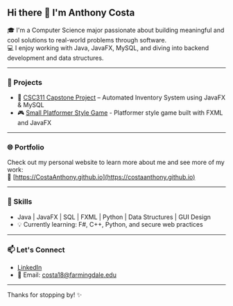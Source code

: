 ## Hi there 👋 I'm Anthony Costa

🎓 I'm a Computer Science major passionate about building meaningful and cool solutions to real-world problems through software.  
💻 I enjoy working with Java, JavaFX, MySQL, and diving into backend development and data structures.

---

### 🚀 Projects
- 🛒 [CSC311 Capstone Project](https://github.com/Kinglos01/Capstone-Project) – Automated Inventory System using JavaFX & MySQL
- 🎮 [Small Platformer Style Game](https://github.com/CostaAnthony/LostInTheSauce) - Platformer style game built with FXML and JavaFX

---

### 🌐 Portfolio
Check out my personal website to learn more about me and see more of my work:  
🔗 [https://CostaAnthony.github.io](https://costaanthony.github.io)

---

### 🔧 Skills
- Java | JavaFX | SQL | FXML | Python | Data Structures | GUI Design  
- 💡 Currently learning: F#, C++, Python, and secure web practices

---

### 📫 Let's Connect
- [LinkedIn](https://www.linkedin.com/in/anthony-costa-z28)  
- 📧 Email: costa18@farmingdale.edu

---

Thanks for stopping by! ✨
